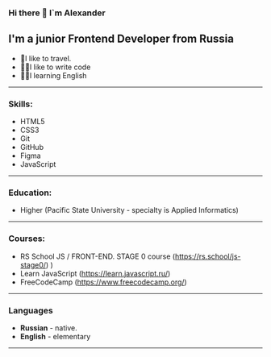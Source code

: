 ### Hi there 👋 I`m Alexander

## I'm a junior Frontend Developer from Russia
- 🎒I like to travel.
- 👨‍💻I like to write code
- 👨‍🎓I learning English

---
### Skills: 

- HTML5
- CSS3
- Git
- GitHub
- Figma
- JavaScript

---
### Education:
- Higher (Pacific State University - specialty is Applied Informatics) 

---
### Courses:
* RS School JS / FRONT-END. STAGE 0 course (https://rs.school/js-stage0/) )
* Learn JavaScript (https://learn.javascript.ru/)
* FreeCodeCamp (https://www.freecodecamp.org/)

---
### Languages
* **Russian** - native.
* **English** - elementary

---
<!--
**Alex962012/Alex962012** is a ✨ _special_ ✨ repository because its `README.md` (this file) appears on your GitHub profile.

Here are some ideas to get you started:

- 🔭 I’m currently working on ...
- 🌱 I’m currently learning ...
- 👯 I’m looking to collaborate on ...
- 🤔 I’m looking for help with ...
- 💬 Ask me about ...
- 📫 How to reach me: ...
- 😄 Pronouns: ...
- ⚡ Fun fact: ...
-->
